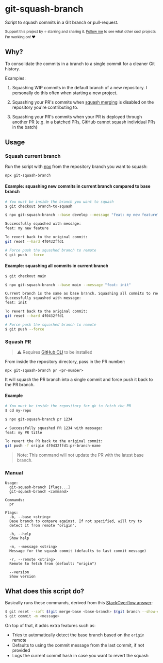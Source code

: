# git-squash-branch

Script to squash commits in a Git branch or pull-request.

<sub>Support this project by ⭐️ starring and sharing it. [Follow me](https://github.com/privatenumber) to see what other cool projects I'm working on! ❤️</sub>

## Why?
To consolidate the commits in a branch to a single commit for a cleaner Git history.

Examples:
1. Squashing WIP commits in the default branch of a new repository. I personally do this often when starting a new project.

2. Squashing your PR's commits when [squash merging](https://docs.github.com/en/repositories/configuring-branches-and-merges-in-your-repository/configuring-pull-request-merges/configuring-commit-squashing-for-pull-requests) is disabled on the repository you're contributing to.

3. Squashing your PR's commits when your PR is deployed through another PR (e.g. in a batched PRs, GitHub cannot squash individual PRs in the batch)

## Usage

### Squash current branch
Run the script with [npx](https://nodejs.dev/learn/the-npx-nodejs-package-runner) from the repository branch you want to squash:
```
npx git-squash-branch
```

#### Example: squashing new commits in current branch compared to base branch
```sh
# You must be inside the branch you want to squash
$ git checkout branch-to-squash

$ npx git-squash-branch --base develop --message "feat: my new feature"

Successfully squashed with message:
feat: my new feature

To revert back to the original commit:
git reset --hard 4f0432ffd1

# Force push the squashed branch to remote
$ git push --force
```

#### Example: squashing all commits in current branch
```sh
$ git checkout main

$ npx git-squash-branch --base main --message "feat: init"

Current branch is the same as base branch. Squashing all commits to root.
Successfully squashed with message:
feat: init

To revert back to the original commit:
git reset --hard 4f0432ffd1

# Force push the squashed branch to remote
$ git push --force
```

### Squash PR
> ⚠️ Requires [GitHub CLI](https://cli.github.com/) to be installed

From inside the repository directory, pass in the PR number:
```
npx git-squash-branch pr <pr-number>
```

It will squash the PR branch into a single commit and force push it back to the PR branch.

#### Example
```sh
# You must be inside the repository for gh to fetch the PR
$ cd my-repo

$ npx git-squash-branch pr 1234

✔ Successfully squashed PR 1234 with message:
feat: my PR title

To revert the PR back to the original commit:
git push -f origin 4f0432ffd1:pr-branch-name
```

> Note: This command will not update the PR with the latest base branch.

### Manual
```
Usage:
  git-squash-branch [flags...]
  git-squash-branch <command>

Commands:
  pr

Flags:
  -b, --base <string>
  Base branch to compare against. If not specified, will try to
  detect it from remote "origin".

  -h, --help
  Show help

  -m, --message <string>
  Message for the squash commit (defaults to last commit message)

  -r, --remote <string>
  Remote to fetch from (default: "origin")

  --version
  Show version
```

## What does this script do?

Basically runs these commands, derived from this [StackOverflow answer](https://stackoverflow.com/a/25357146):
```sh
$ git reset --soft $(git merge-base <base-branch> $(git branch --show-current))
$ git commit -m <message>
```

On top of that, it adds extra features such as:
- Tries to automatically detect the base branch based on the `origin` remote
- Defaults to using the commit message from the last commit, if not provided
- Logs the current commit hash in case you want to revert the squash
